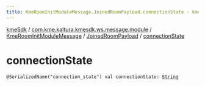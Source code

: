 ```yaml
---
title: KmeRoomInitModuleMessage.JoinedRoomPayload.connectionState - kmeSdk
---
```


[kmeSdk](../../../index.html) / [com.kme.kaltura.kmesdk.ws.message.module](../../index.html) / [KmeRoomInitModuleMessage](../index.html) / [JoinedRoomPayload](index.html) / [connectionState](./connection-state.html)

# connectionState

`@SerializedName("connection_state") val connectionState: `[`String`](https://kotlinlang.org/api/latest/jvm/stdlib/kotlin/-string/index.html)